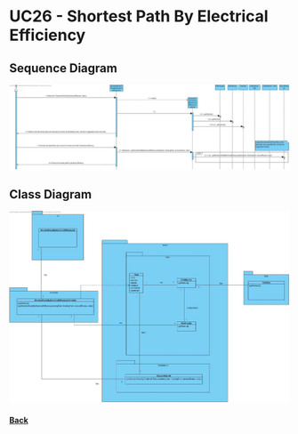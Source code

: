 # UC26 - Shortest Path By Electrical Efficiency

##	Sequence Diagram
![UC26- Shortest Path By Electrical Efficiency SD](UC26-SD.jpg)

##	Class Diagram
![UC26- Shortest Path By Electrical Efficiency CD](UC26-CD.jpg)

#### [Back](../OODesign.md)